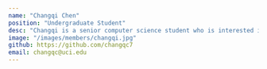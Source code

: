 ```yaml
---
name: "Changqi Chen"
position: "Undergraduate Student"
desc: "Changqi is a senior computer science student who is interested in research in software engineering."
image: "/images/members/changqi.jpg"
github: https://github.com/changqc7
email: changqc@uci.edu
---
```

